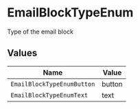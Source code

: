 # EmailBlockTypeEnum

Type of the email block


## Values

| Name                       | Value                      |
| -------------------------- | -------------------------- |
| `EmailBlockTypeEnumButton` | button                     |
| `EmailBlockTypeEnumText`   | text                       |